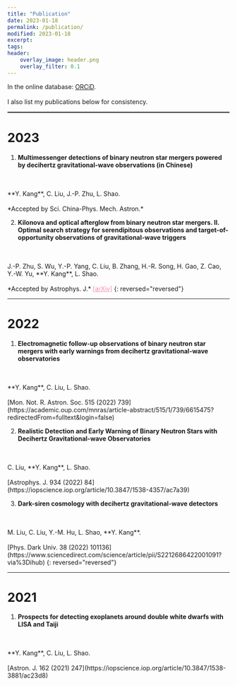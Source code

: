 ```yaml
---
title: "Publication"
date: 2023-01-18
permalink: /publication/
modified: 2023-01-18
excerpt:
tags:
header:
    overlay_image: header.png
    overlay_filter: 0.1 
---
```


<p>
In the online database:
<span class="archive__item-title">
<a href="https://orcid.org/0000-0001-7402-4927"><i class="ai ai-fw ai-orcid" aria-hidden="true"></i> ORCiD</a>.
</span>
<br>
<br>
I also list my publications below for consistency.
</p>
<hr style="border:1px solid gray">

# 2023

1. **Multimessenger detections of binary neutron star mergers powered by decihertz gravitational-wave observations (in Chinese)** 
  <br>
  <br>
  **Y. Kang**,
  C. Liu, 
  J.-P. Zhu, 
  L. Shao.
  <br>
  <br>
  *Accepted by Sci. China-Phys. Mech. Astron.*

2. **Kilonova and optical afterglow from binary neutron star mergers. II. Optimal search strategy for serendipitous observations and target-of-opportunity observations of gravitational-wave triggers** 
  <br>
  <br>
  J.-P. Zhu, 
  S. Wu, 
  Y.-P. Yang, 
  C. Liu, 
  B. Zhang, 
  H.-R. Song, 
  H. Gao, 
  Z. Cao, 
  Y.-W. Yu, 
  **Y. Kang**, 
  L. Shao.
  <br>
  <br>
  *Accepted by Astrophys. J.*
  <a href="http://arxiv.org/abs/2110.10469" style="color: #F48FB1;">[arXiv]</a>
{: reversed="reversed"}

---

# 2022

1.  **Electromagnetic follow-up observations of binary neutron star mergers with early warnings from decihertz gravitational-wave observatories** 
  <br>
  <br>
  **Y. Kang**,
  C. Liu, 
  L. Shao.
  <br>
  <br>
  [Mon. Not. R. Astron. Soc. 515 (2022) 739](https://academic.oup.com/mnras/article-abstract/515/1/739/6615475?redirectedFrom=fulltext&login=false)

2. **Realistic Detection and Early Warning of Binary Neutron Stars with Decihertz Gravitational-wave Observatories** 
  <br>
  <br>
  C. Liu,
  **Y. Kang**,
  L. Shao.
  <br>
  <br>
  [Astrophys. J. 934 (2022) 84](https://iopscience.iop.org/article/10.3847/1538-4357/ac7a39)

3. **Dark-siren cosmology with decihertz gravitational-wave detectors** 
  <br>
  <br>
  M. Liu, 
  C. Liu, 
  Y.-M. Hu, 
  L. Shao, 
  **Y. Kang**.
  <br>
  <br>
  [Phys. Dark Univ. 38 (2022) 101136](https://www.sciencedirect.com/science/article/pii/S2212686422001091?via%3Dihub)
{: reversed="reversed"}

---

# 2021

1. **Prospects for detecting exoplanets around double white dwarfs with LISA and Taiji** 
  <br>
  <br>
  **Y. Kang**,
  C. Liu, 
  L. Shao.
  <br>
  <br>
  [Astron. J. 162 (2021) 247](https://iopscience.iop.org/article/10.3847/1538-3881/ac23d8)
  

